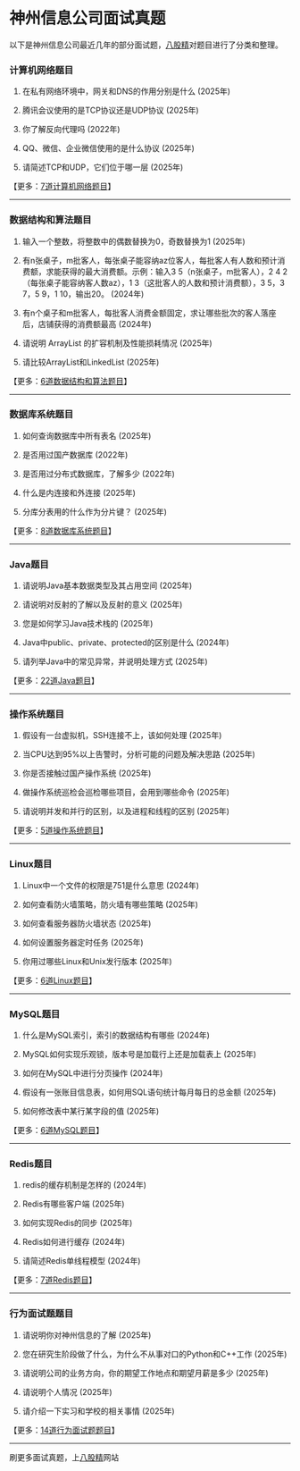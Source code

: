 # 神州信息公司面试真题

以下是神州信息公司最近几年的部分面试题，[八股精](https://www.bagujing.com)对题目进行了分类和整理。

### 计算机网络题目

1. 在私有网络环境中，网关和DNS的作用分别是什么 (2025年) 

2. 腾讯会议使用的是TCP协议还是UDP协议 (2025年) 

3. 你了解反向代理吗 (2022年) 

4. QQ、微信、企业微信使用的是什么协议 (2025年) 

5. 请简述TCP和UDP，它们位于哪一层 (2025年) 

【更多：[7道计算机网络题目](https://www.bagujing.com/companies)】


---

### 数据结构和算法题目

1. 输入一个整数，将整数中的偶数替换为0，奇数替换为1 (2025年) 

2. 有n张桌子，m批客人，每张桌子能容纳az位客人，每批客人有人数和预计消费额，求能获得的最大消费额。示例：输入3 5（n张桌子，m批客人），2 4 2（每张桌子能容纳客人数az），1 3（这批客人的人数和预计消费额），3 5，3 7，5 9，1 10，输出20。 (2024年) 

3. 有n个桌子和m批客人，每批客人消费金额固定，求让哪些批次的客人落座后，店铺获得的消费额最高 (2024年) 

4. 请说明 ArrayList 的扩容机制及性能损耗情况 (2025年) 

5. 请比较ArrayList和LinkedList (2025年) 

【更多：[6道数据结构和算法题目](https://www.bagujing.com/companies)】


---

### 数据库系统题目

1. 如何查询数据库中所有表名 (2025年) 

2. 是否用过国产数据库 (2022年) 

3. 是否用过分布式数据库，了解多少 (2022年) 

4. 什么是内连接和外连接 (2025年) 

5. 分库分表用的什么作为分片键？ (2025年) 

【更多：[8道数据库系统题目](https://www.bagujing.com/companies)】


---

### Java题目

1. 请说明Java基本数据类型及其占用空间 (2025年) 

2. 请说明对反射的了解以及反射的意义 (2025年) 

3. 您是如何学习Java技术栈的 (2025年) 

4. Java中public、private、protected的区别是什么 (2024年) 

5. 请列举Java中的常见异常，并说明处理方式 (2025年) 

【更多：[22道Java题目](https://www.bagujing.com/companies)】


---

### 操作系统题目

1. 假设有一台虚拟机，SSH连接不上，该如何处理 (2025年) 

2. 当CPU达到95%以上告警时，分析可能的问题及解决思路 (2025年) 

3. 你是否接触过国产操作系统 (2025年) 

4. 做操作系统巡检会巡检哪些项目，会用到哪些命令 (2025年) 

5. 请说明并发和并行的区别，以及进程和线程的区别 (2025年) 

【更多：[5道操作系统题目](https://www.bagujing.com/companies)】


---

### Linux题目

1. Linux中一个文件的权限是751是什么意思 (2024年) 

2. 如何查看防火墙策略，防火墙有哪些策略 (2025年) 

3. 如何查看服务器防火墙状态 (2025年) 

4. 如何设置服务器定时任务 (2025年) 

5. 你用过哪些Linux和Unix发行版本 (2025年) 

【更多：[6道Linux题目](https://www.bagujing.com/companies)】


---

### MySQL题目

1. 什么是MySQL索引，索引的数据结构有哪些 (2024年) 

2. MySQL如何实现乐观锁，版本号是加载行上还是加载表上 (2025年) 

3. 如何在MySQL中进行分页操作 (2024年) 

4. 假设有一张账目信息表，如何用SQL语句统计每月每日的总金额 (2025年) 

5. 如何修改表中某行某字段的值 (2025年) 

【更多：[6道MySQL题目](https://www.bagujing.com/companies)】


---

### Redis题目

1. redis的缓存机制是怎样的 (2024年) 

2. Redis有哪些客户端 (2025年) 

3. 如何实现Redis的同步 (2025年) 

4. Redis如何进行缓存 (2024年) 

5. 请简述Redis单线程模型 (2024年) 

【更多：[7道Redis题目](https://www.bagujing.com/companies)】


---

### 行为面试题题目

1. 请说明你对神州信息的了解 (2025年) 

2. 您在研究生阶段做了什么，为什么不从事对口的Python和C++工作 (2025年) 

3. 请说明公司的业务方向，你的期望工作地点和期望月薪是多少 (2025年) 

4. 请说明个人情况 (2025年) 

5. 请介绍一下实习和学校的相关事情 (2025年) 

【更多：[14道行为面试题题目](https://www.bagujing.com/companies)】


---

刷更多面试真题，上[八股精](https://www.bagujing.com)网站